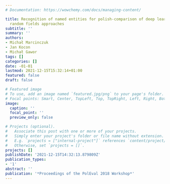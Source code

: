 ```yaml
---
# Documentation: https://wowchemy.com/docs/managing-content/

title: Recognition of named entities for polish-comparison of deep learning and conditional
  random fields approaches
subtitle: ''
summary: ''
authors:
- Michał Marcinczuk
- Jan Kocon
- Michał Gawor
tags: []
categories: []
date: -01-01
lastmod: 2021-12-15T15:32:14+01:00
featured: false
draft: false

# Featured image
# To use, add an image named `featured.jpg/png` to your page's folder.
# Focal points: Smart, Center, TopLeft, Top, TopRight, Left, Right, BottomLeft, Bottom, BottomRight.
image:
  caption: ''
  focal_point: ''
  preview_only: false

# Projects (optional).
#   Associate this post with one or more of your projects.
#   Simply enter your project's folder or file name without extension.
#   E.g. `projects = ["internal-project"]` references `content/project/deep-learning/index.md`.
#   Otherwise, set `projects = []`.
projects: []
publishDate: '2021-12-15T14:32:13.879809Z'
publication_types:
- '1'
abstract: ''
publication: '*Proceedings of the PolEval 2018 Workshop*'
---
```


